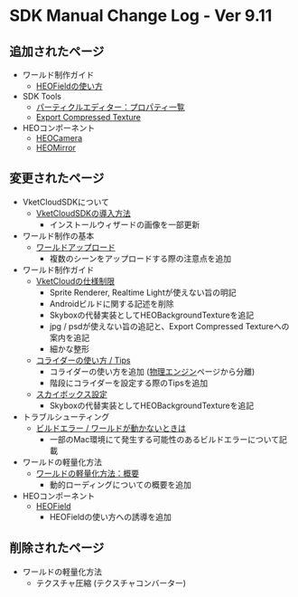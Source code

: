 # SDK Manual Change Log - Ver 9.11

## 追加されたページ

- ワールド制作ガイド
  - [HEOFieldの使い方](https://vrhikky.github.io/VketCloudSDK_Documents/9.11/ja/WorldMakingGuide/HEOFieldTips.html)
- SDK Tools
  - [パーティクルエディター：プロパティ一覧](https://vrhikky.github.io/VketCloudSDK_Documents/9.11/ja/particleeditor/pe_about_properties.html)
  - [Export Compressed Texture](https://vrhikky.github.io/VketCloudSDK_Documents/9.11/ja/SDKTools/ExportCompressedTexture.html)
- HEOコンポーネント
  - [HEOCamera](https://vrhikky.github.io/VketCloudSDK_Documents/9.11/ja/HEOComponents/HEOCamera.html)
  - [HEOMirror](https://vrhikky.github.io/VketCloudSDK_Documents/9.11/ja/HEOComponents/HEOMirror.html)

## 変更されたページ

- VketCloudSDKについて
  - [VketCloudSDKの導入方法](https://vrhikky.github.io/VketCloudSDK_Documents/9.11/ja/AboutVketCloudSDK/SetupSDK_external.html)
    - インストールウィザードの画像を一部更新
- ワールド制作の基本
  - [ワールドアップロード](https://vrhikky.github.io/VketCloudSDK_Documents/9.11/ja/FirstStep/WorldUpload.html)
    - 複数のシーンをアップロードする際の注意点を追加
- ワールド制作ガイド
  - [VketCloudの仕様制限](https://vrhikky.github.io/VketCloudSDK_Documents/9.11/ja/WorldMakingGuide/UnityGuidelines.html)
    - Sprite Renderer, Realtime Lightが使えない旨の明記
    - Androidビルドに関する記述を削除
    - Skyboxの代替実装としてHEOBackgroundTextureを追記
    - jpg / psdが使えない旨の追記と、Export Compressed Textureへの案内を追記
    - 細かな整形
  - [コライダーの使い方 / Tips](https://vrhikky.github.io/VketCloudSDK_Documents/9.11/ja/WorldMakingGuide/Collider.html)
    - コライダーの使い方を追加 ([物理エンジン](https://vrhikky.github.io/VketCloudSDK_Documents/9.11/ja/WorldMakingGuide/PhysicsEngine.html)ページから分離)
    - 階段にコライダーを設定する際のTipsを追加
  - [スカイボックス設定](https://vrhikky.github.io/VketCloudSDK_Documents/9.11/ja/WorldMakingGuide/Skybox.html)
    - Skyboxの代替実装としてHEOBackgroundTextureを追記
- トラブルシューティング
  - [ビルドエラー / ワールドが動かないときは](https://vrhikky.github.io/VketCloudSDK_Documents/9.11/ja/troubleshooting/BuildError.html)
    - 一部のMac環境にて発生する可能性のあるビルドエラーについて記載
- ワールドの軽量化方法
  - [ワールドの軽量化方法：概要](https://vrhikky.github.io/VketCloudSDK_Documents/9.11/ja/WorldMakingGuide/WorldOptimization.html)
    - 動的ローディングについての概要を追加
- HEOコンポーネント
  - [HEOField](https://vrhikky.github.io/VketCloudSDK_Documents/9.11/ja/HEOComponents/HEOField.html)
    - HEOFieldの使い方への誘導を追加

## 削除されたページ

- ワールドの軽量化方法
  - テクスチャ圧縮 (テクスチャコンバーター)
